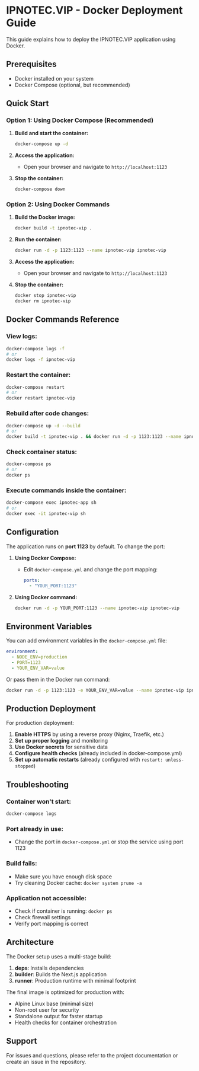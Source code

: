 # IPNOTEC.VIP - Docker Deployment Guide

This guide explains how to deploy the IPNOTEC.VIP application using Docker.

## Prerequisites

- Docker installed on your system
- Docker Compose (optional, but recommended)

## Quick Start

### Option 1: Using Docker Compose (Recommended)

1. **Build and start the container:**
   ```bash
   docker-compose up -d
   ```

2. **Access the application:**
   - Open your browser and navigate to `http://localhost:1123`

3. **Stop the container:**
   ```bash
   docker-compose down
   ```

### Option 2: Using Docker Commands

1. **Build the Docker image:**
   ```bash
   docker build -t ipnotec-vip .
   ```

2. **Run the container:**
   ```bash
   docker run -d -p 1123:1123 --name ipnotec-vip ipnotec-vip
   ```

3. **Access the application:**
   - Open your browser and navigate to `http://localhost:1123`

4. **Stop the container:**
   ```bash
   docker stop ipnotec-vip
   docker rm ipnotec-vip
   ```

## Docker Commands Reference

### View logs:
```bash
docker-compose logs -f
# or
docker logs -f ipnotec-vip
```

### Restart the container:
```bash
docker-compose restart
# or
docker restart ipnotec-vip
```

### Rebuild after code changes:
```bash
docker-compose up -d --build
# or
docker build -t ipnotec-vip . && docker run -d -p 1123:1123 --name ipnotec-vip ipnotec-vip
```

### Check container status:
```bash
docker-compose ps
# or
docker ps
```

### Execute commands inside the container:
```bash
docker-compose exec ipnotec-app sh
# or
docker exec -it ipnotec-vip sh
```

## Configuration

The application runs on **port 1123** by default. To change the port:

1. **Using Docker Compose:**
   - Edit `docker-compose.yml` and change the port mapping:
     ```yaml
     ports:
       - "YOUR_PORT:1123"
     ```

2. **Using Docker command:**
   ```bash
   docker run -d -p YOUR_PORT:1123 --name ipnotec-vip ipnotec-vip
   ```

## Environment Variables

You can add environment variables in the `docker-compose.yml` file:

```yaml
environment:
  - NODE_ENV=production
  - PORT=1123
  - YOUR_ENV_VAR=value
```

Or pass them in the Docker run command:
```bash
docker run -d -p 1123:1123 -e YOUR_ENV_VAR=value --name ipnotec-vip ipnotec-vip
```

## Production Deployment

For production deployment:

1. **Enable HTTPS** by using a reverse proxy (Nginx, Traefik, etc.)
2. **Set up proper logging** and monitoring
3. **Use Docker secrets** for sensitive data
4. **Configure health checks** (already included in docker-compose.yml)
5. **Set up automatic restarts** (already configured with `restart: unless-stopped`)

## Troubleshooting

### Container won't start:
```bash
docker-compose logs
```

### Port already in use:
- Change the port in `docker-compose.yml` or stop the service using port 1123

### Build fails:
- Make sure you have enough disk space
- Try cleaning Docker cache: `docker system prune -a`

### Application not accessible:
- Check if container is running: `docker ps`
- Check firewall settings
- Verify port mapping is correct

## Architecture

The Docker setup uses a multi-stage build:
1. **deps**: Installs dependencies
2. **builder**: Builds the Next.js application
3. **runner**: Production runtime with minimal footprint

The final image is optimized for production with:
- Alpine Linux base (minimal size)
- Non-root user for security
- Standalone output for faster startup
- Health checks for container orchestration

## Support

For issues and questions, please refer to the project documentation or create an issue in the repository.

